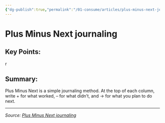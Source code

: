 ```yaml
---
{"dg-publish":true,"permalink":"/01-consume/articles/plus-minus-next-journaling/","title":"Plus Minus Next journaling"}
---
```



# Plus Minus Next journaling

## Key Points:
r

## Summary:
Plus Minus Next is a simple journaling method. At the top of each column, write + for what worked, – for what didn’t, and → for what you plan to do next.

---

*Source: [Plus Minus Next journaling](https://nesslabs.com/plus-minus-next)*
